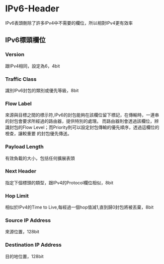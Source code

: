 # IPv6-Header

IPv6表頭刪除了許多IPv4中不需要的欄位，所以相對IPv4更有效率 

## IPv6標頭欄位

### Version

跟IPv4相同，設定為6，4bit

### Traffic Class

識別IPv6封包的類別或優先等級，8bit

### Flow Label

來源與目標之間的標示符,IPv6的封包能夠在該欄位留下標記，在傳輸時，一連串的封包會要求所經過的路由器，提供特別的處理。 而路由器則會透過該欄位，辨識封包的Flow Level；而Priority則可以設定封包傳輸的優先順序，透過這欄位的檢查，讓較重要 的封包優先傳送。 

### Payload Length

有效負載的大小，包括任何擴展表頭 

### Next Header

指定下個標頭的類型，跟IPv4的Protocol欄位相似，8bit

### Hop Limit

相似於IPv4的Time to Live,每經過一個hop值減1,直到歸0封包將被丟棄，8bit

### Source IP Address

來源位置，128bit

### Destination IP Address

目的地位置，128bit